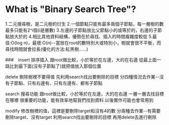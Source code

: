 # What is "Binary Search Tree"?

1.二元搜尋樹，是二元樹的衍生
2.一個節點只能有最多兩個子節點，每一層樹的數最多只能有2^i個(i是層數)
3.左邊的子節點放比父節點小的或等於的，右邊的子節點放大於的
4.相比其他資料結構，優勢在於尋找、插入的時間複雜度較低
5.最佳:O(log n)，最壞:O(n)--當放在root的數特別大或特別小，樹就會很不平衡，而尋找時間就會拉長(優化的方法:紅黑樹......)


###　insert
排序插入
跟root做比較，小於等於在左邊，大的在右邊
從最上面一路比到最下面(沒有子節點了)就把值放入那個位置

delete
刪除樹裡不要得值
先利用search找出要刪除的目標
分四種情況去作業--沒有子節點、只有右邊有、只有左邊有、都有子節點

search
搜尋功能
跟root做比較，小於等於在左邊，大的在右邊
一層一層去找目標在哪裡
很重要的功能，能有效率地幫我們找到資料
以後實作可能也會常用到

modify
修改樹裡的值，這裡是要刪除target和沒有4的數
分兩種去作業--有需要刪除target、沒有target
利用search找出要刪除的目標
再用delete去進行刪除
